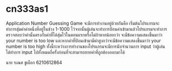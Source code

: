 # cn333as1
<p> Application Number Guessing Game จะมีการทำงานอยู่ด้วยกันคือ เริ่มต้นโปรแกรมจะทำการสุ่มค่าค่าหนึ่งที่อยู่ในช่วง 1-1000 ไว้จากนั้นผู้เล่นจะทำการป้อนค่าเข้ามาแล้วโปรแกรมจะทำการตรวจสอบว่าค่านั้นตรงกับค่าที่ได้สุ่มไว้ในตอนแรกหรือไม่ถ้าหากน้อยกว่า จะมีข้อความแสดงขึ้นมาว่า your number is too low และหากค่าที่ป้อนเข้ามามีค่าสูงกว่าจะมีข้อความแสดงขึ้นมาว่า your number is too high ทั้งนี้ระหว่างการทำงานของโปรแกรมจะมีการนับจำนวนการ input ว่าผู้เล่นได้ทำการ input ไปทั้งหมดกี่ครั้งก่อนที่จะสามารถทายค่าที่ถูกต้องออกมาได้ </p>

<p> นาย รเณศ ชูเผือก 6210612864 </p>
